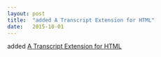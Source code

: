 ```yaml
---
layout: post
title:  "added A Transcript Extension for HTML"
date:   2015-10-01
---
```


added <a href="http://www.w3.org/TR/html-transcript-src/">A Transcript Extension for HTML</a>